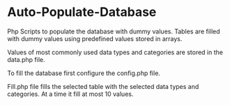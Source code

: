 # Auto-Populate-Database
Php Scripts to populate the database with dummy values. Tables are filled with dummy values using predefined values stored in arrays.

Values of most commonly used data types and categories are stored in the data.php file.

To fill the database first configure the config.php file.

Fill.php file fills the selected table with the selected data types and categories. At a time it fill at most 10 values.
